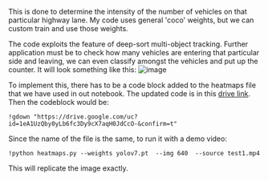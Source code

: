 This is done to determine the intensity of the number of vehicles on that particular highway lane. My code uses general 'coco' weights, but we can custom train and use those weights.

The code exploits the feature of deep-sort multi-object tracking. Further application must be to check how many vehicles are entering that particular side and leaving, we can even classify amongst the vehicles and put up the counter. It will look something like this:
![image](https://github.com/katikkale15/vehicle_intensity_heatmap/assets/98995391/09c249e6-506b-4f31-a7fd-1ae9ba4edf17)

To implement this, there has to be a code block added to the heatmaps file that we have used in out notebook. The updated code is in this [drive link](https://drive.google.com/uc?id=1eA1UzQby0yLb6fc3Dy9cX7aqH0JdCcO-&confirm=t). Then the codeblock would be:
```
!gdown "https://drive.google.com/uc?id=1eA1UzQby0yLb6fc3Dy9cX7aqH0JdCcO-&confirm=t"
```
Since the name of the file is the same, to run it with a demo video:
```
!python heatmaps.py --weights yolov7.pt  --img 640  --source test1.mp4  
```
This will replicate the image exactly.
